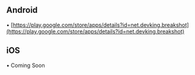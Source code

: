 　

## Android

• [https://play.google.com/store/apps/details?id=net.devking.breakshot](https://play.google.com/store/apps/details?id=net.devking.breakshot)

## iOS

• Coming Soon

